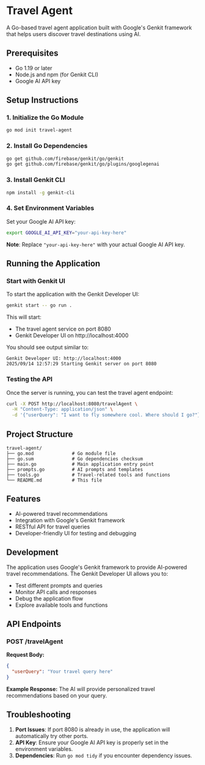 # Travel Agent

A Go-based travel agent application built with Google's Genkit framework that helps users discover travel destinations using AI.

## Prerequisites

- Go 1.19 or later
- Node.js and npm (for Genkit CLI)
- Google AI API key

## Setup Instructions

### 1. Initialize the Go Module

```bash
go mod init travel-agent
```

### 2. Install Go Dependencies

```bash
go get github.com/firebase/genkit/go/genkit
go get github.com/firebase/genkit/go/plugins/googlegenai
```

### 3. Install Genkit CLI

```bash
npm install -g genkit-cli
```

### 4. Set Environment Variables

Set your Google AI API key:

```bash
export GOOGLE_AI_API_KEY="your-api-key-here"
```

**Note**: Replace `"your-api-key-here"` with your actual Google AI API key.

## Running the Application

### Start with Genkit UI

To start the application with the Genkit Developer UI:

```bash
genkit start -- go run .
```

This will start:
- The travel agent service on port 8080
- Genkit Developer UI on http://localhost:4000

You should see output similar to:
```
Genkit Developer UI: http://localhost:4000
2025/09/14 12:57:29 Starting Genkit server on port 8080
```

### Testing the API

Once the server is running, you can test the travel agent endpoint:

```bash
curl -X POST http://localhost:8080/travelAgent \
  -H "Content-Type: application/json" \
  -d '{"userQuery": "I want to fly somewhere cool. Where should I go?"}'
```

## Project Structure

```
travel-agent/
├── go.mod              # Go module file
├── go.sum              # Go dependencies checksum
├── main.go             # Main application entry point
├── prompts.go          # AI prompts and templates
├── tools.go            # Travel-related tools and functions
└── README.md           # This file
```

## Features

- AI-powered travel recommendations
- Integration with Google's Genkit framework
- RESTful API for travel queries
- Developer-friendly UI for testing and debugging

## Development

The application uses Google's Genkit framework to provide AI-powered travel recommendations. The Genkit Developer UI allows you to:

- Test different prompts and queries
- Monitor API calls and responses
- Debug the application flow
- Explore available tools and functions

## API Endpoints

### POST /travelAgent

**Request Body:**
```json
{
  "userQuery": "Your travel query here"
}
```

**Example Response:**
The AI will provide personalized travel recommendations based on your query.

## Troubleshooting

1. **Port Issues**: If port 8080 is already in use, the application will automatically try other ports.
2. **API Key**: Ensure your Google AI API key is properly set in the environment variables.
3. **Dependencies**: Run `go mod tidy` if you encounter dependency issues.

